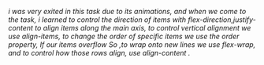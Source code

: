 <i>i was very exited in this task due to its animations, and when we come to the task, i learned to  control the direction of items with flex-direction,justify-content to align items along the main axis, to control vertical alignment we use align-items, to change the order of specific items we use the order property, If our items overflow So ,to wrap onto new lines we use flex-wrap, and to control how those rows align, use align-content .
